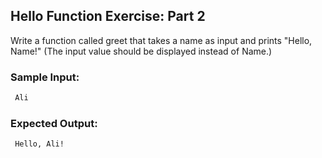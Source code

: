 ## Hello Function Exercise: Part 2

Write a function called greet that takes a name as input and prints "Hello, Name!" (The input value should be displayed instead of Name.)

### Sample Input:
```bash
 Ali
```

### Expected Output:
```bash
 Hello, Ali!
```
